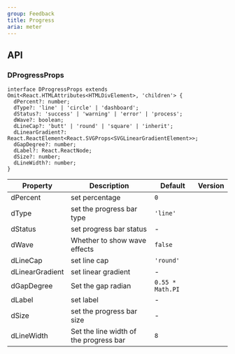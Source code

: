 ```yaml
---
group: Feedback
title: Progress
aria: meter
---
```


## API

### DProgressProps

```tsx
interface DProgressProps extends Omit<React.HTMLAttributes<HTMLDivElement>, 'children'> {
  dPercent?: number;
  dType?: 'line' | 'circle' | 'dashboard';
  dStatus?: 'success' | 'warning' | 'error' | 'process';
  dWave?: boolean;
  dLineCap?: 'butt' | 'round' | 'square' | 'inherit';
  dLinearGradient?: React.ReactElement<React.SVGProps<SVGLinearGradientElement>>;
  dGapDegree?: number;
  dLabel?: React.ReactNode;
  dSize?: number;
  dLineWidth?: number;
}
```

<!-- prettier-ignore-start -->
| Property | Description | Default | Version | 
| --- | --- | --- | --- | 
| dPercent | set percentage | `0` | |
| dType | set the progress bar type | `'line'` | |
| dStatus | set progress bar status | - | |
| dWave | Whether to show wave effects | `false` | |
| dLineCap | set line cap | `'round'` | |
| dLinearGradient | set linear gradient | - | |
| dGapDegree | Set the gap radian | `0.55 * Math.PI` | |
| dLabel | set label | - | |
| dSize | set the progress bar size | - | |
| dLineWidth | Set the line width of the progress bar | `8` | |
<!-- prettier-ignore-end -->
